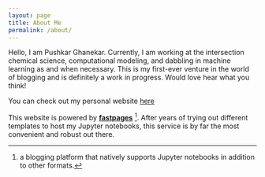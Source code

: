 ```yaml
---
layout: page
title: About Me
permalink: /about/
---
```


<!---
![]({{site.baseurl}}/images/main_image.jpg)
--> 

Hello, I am Pushkar Ghanekar. Currently, I am working at the intersection chemical science, computational modeling, and dabbling in machine learning as and when necessary. This is my first-ever venture in the world of blogging and is definitely a work in progress. Would love hear what you think! 

You can check out my personal website [here](http://pushkarghanekar.com)

This website is powered by **[fastpages](https://github.com/fastai/fastpages)** [^1]. After years of trying out different templates to host my Jupyter notebooks, this service is by far the most convenient and robust out there. 

[^1]:a blogging platform that natively supports Jupyter notebooks in addition to other formats.
